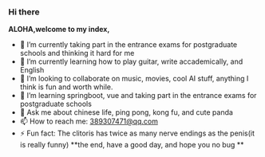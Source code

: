 ### Hi there

<!--
**username/username** is a ✨ _special_ ✨ repository because its `README.md` (this file) appears on your GitHub profile.
-->

**ALOHA,welcome to my index,**

- 🔭 I’m currently taking part in the entrance exams for postgraduate schools and thinking it hard for me
- 🌱 I’m currently learning how to play guitar, write accademically, and English
- 👯 I’m looking to collaborate on music, movies, cool AI stuff, anything I think is fun and worth while. 
- 🤔 I’m learning springboot, vue and taking part in the entrance exams for postgraduate schools
- 💬 Ask me about chinese life, ping pong, kong fu, and cute panda
- 📫 How to reach me: 389307471@qq.com
- ⚡ Fun fact: The clitoris has twice as many nerve endings as the penis(it is really funny)
**the end, have a good day, and hope you no bug **
